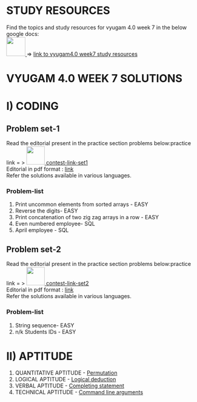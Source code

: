 # STUDY RESOURCES

Find the topics and study resources for vyugam 4.0 week 7 in the below google docs: <br> 
<a href="https://docs.google.com/document/d/1cXyKJtGKdDmwfKrr_R2d-4zmJzJpjas5XDNcwJTaQsg/edit?usp=sharing">
  <img src="https://www.pinclipart.com/picdir/middle/523-5238864_book-cover-outline-clip-art-src-data-transparent.png" width="50"> 
</a>  => 
[link to vyugam4.0 week7 study resources](https://docs.google.com/document/d/1cXyKJtGKdDmwfKrr_R2d-4zmJzJpjas5XDNcwJTaQsg/edit?usp=sharing)

# VYUGAM 4.0 WEEK 7 SOLUTIONS

# I) CODING

## Problem set-1
Read the editorial present in the practice section problems below:practice link = >
<a href="https://assessment.hackerearth.com/challenges/college/coimbatore-institute-of-technology-cit-test-draft-2-13/">
  <img src="https://cutshort.io/horizontal-og-image?img=https://cdn.cutshort.io/public/companies/57317456399e504f321f7f5d/hackerearth-logo" width="48"> 
</a>
[contest-link-set1](https://assessment.hackerearth.com/challenges/college/coimbatore-institute-of-technology-cit-test-draft-2-13/)
<br>
Editorial in pdf format : [link]()
<br>
Refer the solutions available in various languages.
<br>

### Problem-list

1. Print uncommon elements from sorted arrays - EASY
2. Reverse the digits-  EASY
3. Print concatenation of two zig zag arrays in a row - EASY
4. Even numbered employee- SQL
5. April employee - SQL

## Problem set-2
Read the editorial present in the practice section problems below:practice link = >
<a href="https://assessment.hackerearth.com/challenges/college/coimbatore-institute-of-technology-cit-test-draft-2-15/">
  <img src="https://cutshort.io/horizontal-og-image?img=https://cdn.cutshort.io/public/companies/57317456399e504f321f7f5d/hackerearth-logo" width="48"> 
</a>
[contest-link-set2](https://assessment.hackerearth.com/challenges/college/coimbatore-institute-of-technology-cit-test-draft-2-15/)
<br>
Editorial in pdf format : [link]()
<br>
Refer the solutions available in various languages.
<br>

### Problem-list

1. String sequence- EASY
2. n/k Students IDs - EASY

# II) APTITUDE

1. QUANTITATIVE APTITUDE - [Permutation]()
2. LOGICAL APTITUDE - [Logical deduction](https://drive.google.com/file/d/1F0yahCgvBPwbvDTkxVMst1xbH44cHhtT/view?usp=sharing)
3. VERBAL APTITUDE - [Completing statement](https://drive.google.com/file/d/1peK56S8LGp-TdlGGp11FcBHEhQUuW7gt/view?usp=sharing)
4. TECHNICAL APTITUDE - [Command line arguments]()

